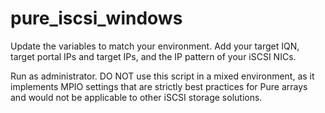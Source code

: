 # pure_iscsi_windows

Update the variables to match your environment. Add your target IQN, target portal IPs and target IPs, and the IP pattern of your iSCSI NICs.

Run as administrator. DO NOT use this script in a mixed environment, as it implements MPIO settings that are strictly best practices for Pure arrays and would not be applicable to other iSCSI storage solutions.
